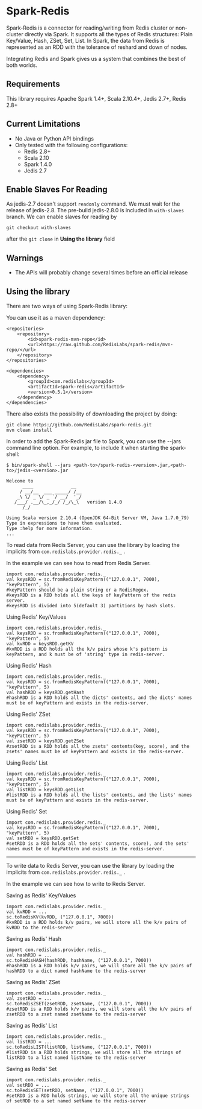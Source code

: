 # Spark-Redis

Spark-Redis is a connector for reading/writing from Redis cluster or non-cluster directly via Spark.
It supports all the types of Redis structures: Plain Key/Value, Hash, ZSet, Set, List.
In Spark, the data from Redis is represented as an RDD with the tolerance of reshard and down of nodes.

Integrating Redis and Spark gives us a system that combines the best of both worlds.

## Requirements

This library requires Apache Spark 1.4+, Scala 2.10.4+, Jedis 2.7+, Redis 2.8+

## Current Limitations
* No Java or Python API bindings
* Only tested with the following configurations:
    - Redis 2.8+
    - Scala 2.10
    - Spark 1.4.0
    - Jedis 2.7

## Enable Slaves For Reading
As jedis-2.7 doesn't support `readonly` command. We must wait for the release of jedis-2.8.
The pre-build jedis-2.8.0 is included in `with-slaves` branch. We can enable slaves for reading by

`git checkout with-slaves`

after the `git clone` in **Using the library** field

## Warnings
* The APIs will probably change several times before an official release

## Using the library
There are two ways of using Spark-Redis library:

You can use it as a maven dependency:
```
<repositories>
    <repository>
        <id>spark-redis-mvn-repo</id>
        <url>https://raw.github.com/RedisLabs/spark-redis/mvn-repo/</url>
    </repository>
</repositories>

<dependencies>
    <dependency>
        <groupId>com.redislabs</groupId>
        <artifactId>spark-redis</artifactId>
        <version>0.5.1</version>
    </dependency>
</dependencies>
```

There also exists the possibility of downloading the project by doing:
```
git clone https://github.com/RedisLabs/spark-redis.git
mvn clean install
```
In order to add the Spark-Redis jar file to Spark, you can use the --jars command line option.
For example, to include it when starting the spark-shell:

```
$ bin/spark-shell --jars <path-to>/spark-redis-<version>.jar,<path-to>/jedis-<version>.jar

Welcome to
      ____              __
     / __/__  ___ _____/ /__
    _\ \/ _ \/ _ `/ __/  '_/
   /___/ .__/\_,_/_/ /_/\_\   version 1.4.0
      /_/

Using Scala version 2.10.4 (OpenJDK 64-Bit Server VM, Java 1.7.0_79)
Type in expressions to have them evaluated.
Type :help for more information.
...
```
To read data from Redis Server, you can use the library by loading the implicits from `com.redislabs.provider.redis._` .

In the example we can see how to read from Redis Server.
```
import com.redislabs.provider.redis._
val keysRDD = sc.fromRedisKeyPattern(("127.0.0.1", 7000), "keyPattern", 5)
#keyPattern should be a plain string or a RedisRegex.
#keysRDD is a RDD holds all the keys of keyPattern of the redis server.
#keysRDD is divided into 5(default 3) partitions by hash slots.
```

Using Redis' Key/Values
```
import com.redislabs.provider.redis._
val keysRDD = sc.fromRedisKeyPattern(("127.0.0.1", 7000), "keyPattern", 5)
val kvRDD = keysRDD.getKV
#kvRDD is a RDD holds all the k/v pairs whose k's pattern is keyPattern, and k must be of 'string' type in redis-server.
```

Using Redis' Hash
```
import com.redislabs.provider.redis._
val keysRDD = sc.fromRedisKeyPattern(("127.0.0.1", 7000), "keyPattern", 5)
val hashRDD = keysRDD.getHash
#hashRDD is a RDD holds all the dicts' contents, and the dicts' names must be of keyPattern and exists in the redis-server.
```

Using Redis' ZSet
```
import com.redislabs.provider.redis._
val keysRDD = sc.fromRedisKeyPattern(("127.0.0.1", 7000), "keyPattern", 5)
val zsetRDD = keysRDD.getZSet
#zsetRDD is a RDD holds all the zsets' contents(key, score), and the zsets' names must be of keyPattern and exists in the redis-server.
```

Using Redis' List
```
import com.redislabs.provider.redis._
val keysRDD = sc.fromRedisKeyPattern(("127.0.0.1", 7000), "keyPattern", 5)
val listRDD = keysRDD.getList
#listRDD is a RDD holds all the lists' contents, and the lists' names must be of keyPattern and exists in the redis-server.
```

Using Redis' Set
```
import com.redislabs.provider.redis._
val keysRDD = sc.fromRedisKeyPattern(("127.0.0.1", 7000), "keyPattern", 5)
val setRDD = keysRDD.getSet
#setRDD is a RDD holds all the sets' contents, score), and the sets' names must be of keyPattern and exists in the redis-server.
```

*****

To write data to Redis Server, you can use the library by loading the implicits from `com.redislabs.provider.redis._` .

In the example we can see how to write to Redis Server.

Saving as Redis' Key/Values
```
import com.redislabs.provider.redis._
val kvRDD = ...
sc.toRedisKV(kvRDD, ("127.0.0.1", 7000))
#kvRDD is a RDD holds k/v pairs, we will store all the k/v pairs of kvRDD to the redis-server
```

Saving as Redis' Hash
```
import com.redislabs.provider.redis._
val hashRDD = ...
sc.toRedisHASH(hashRDD, hashName, ("127.0.0.1", 7000))
#hashRDD is a RDD holds k/v pairs, we will store all the k/v pairs of hashRDD to a dict named hashName to the redis-server
```

Saving as Redis' ZSet
```
import com.redislabs.provider.redis._
val zsetRDD = ...
sc.toRedisZSET(zsetRDD, zsetName, ("127.0.0.1", 7000))
#zsetRDD is a RDD holds k/v pairs, we will store all the k/v pairs of zsetRDD to a zset named zsetName to the redis-server
```

Saving as Redis' List
```
import com.redislabs.provider.redis._
val listRDD = ...
sc.toRedisLIST(listRDD, listName, ("127.0.0.1", 7000))
#listRDD is a RDD holds strings, we will store all the strings of listRDD to a list named listName to the redis-server
```

Saving as Redis' Set
```
import com.redislabs.provider.redis._
val setRDD = ...
sc.toRedisSET(setRDD, setName, ("127.0.0.1", 7000))
#setRDD is a RDD holds strings, we will store all the unique strings of setRDD to a set named setName to the redis-server
```
